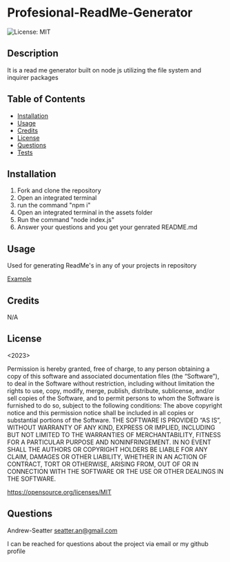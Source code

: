 # Profesional-ReadMe-Generator
  ![License: MIT](https://img.shields.io/badge/License-MIT-yellow.svg)


## Description

It is a read me generator built on node js utilizing the file system and inquirer packages

## Table of Contents

- [Installation](#installation)
- [Usage](#usage)
- [Credits](#credits)
- [License](#license)
- [Questions](#Questions)
- [Tests](#tests)
## Installation

1. Fork and clone the repository
2. Open an integrated terminal
3. run the command "npm i"
4. Open an integrated terminal in the assets folder
5. Run the command "node index.js"
6. Answer your questions and you get your genrated README.md

## Usage

Used for generating ReadMe's in any of your projects in repository

[Example]("https://drive.google.com/file/d/1R_vAxUyd8Zwu1Sr_1zeaiN13Xx-5q2g5/view?usp=sharing")
## Credits
N/A

## License
<2023> <Andrew-Seatter>

Permission is hereby granted, free of charge, to any person obtaining a copy of this software and associated documentation files (the “Software”), to deal in the Software without restriction, including without limitation the rights to use, copy, modify, merge, publish, distribute, sublicense, and/or sell copies of the Software, and to permit persons to whom the Software is furnished to do so, subject to the following conditions:
      The above copyright notice and this permission notice shall be included in all copies or substantial portions of the Software.
      THE SOFTWARE IS PROVIDED “AS IS”, WITHOUT WARRANTY OF ANY KIND, EXPRESS OR IMPLIED, INCLUDING BUT NOT LIMITED TO THE WARRANTIES OF MERCHANTABILITY, FITNESS FOR A PARTICULAR PURPOSE AND NONINFRINGEMENT. IN NO EVENT SHALL THE AUTHORS OR COPYRIGHT HOLDERS BE LIABLE FOR ANY CLAIM, DAMAGES OR OTHER LIABILITY, WHETHER IN AN ACTION OF CONTRACT, TORT OR OTHERWISE, ARISING FROM, OUT OF OR IN CONNECTION WITH THE SOFTWARE OR THE USE OR OTHER DEALINGS IN THE SOFTWARE.

https://opensource.org/licenses/MIT
## Questions
Andrew-Seatter
seatter.an@gmail.com

I can be reached for questions about the project via email or my github profile
